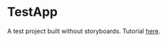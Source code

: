 # TestApp
A test project built without storyboards. Tutorial [here](https://medium.com/@margels/swift-coding-basics-a-complete-guide-to-run-your-project-without-storyboards-dcdc31c39968).
